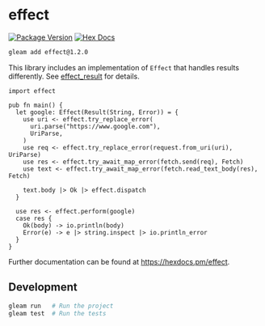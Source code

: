 # effect

[![Package Version](https://img.shields.io/hexpm/v/effect)](https://hex.pm/packages/effect)
[![Hex Docs](https://img.shields.io/badge/hex-docs-ffaff3)](https://hexdocs.pm/effect/)

```sh
gleam add effect@1.2.0
```

This library includes an implementation of `Effect` that handles results differently.
See [effect_result](src/effect_result/README.md) for details.

```gleam
import effect

pub fn main() {
  let google: Effect(Result(String, Error)) = {
    use uri <- effect.try_replace_error(
      uri.parse("https://www.google.com"),
      UriParse,
    )
    use req <- effect.try_replace_error(request.from_uri(uri), UriParse)
    use res <- effect.try_await_map_error(fetch.send(req), Fetch)
    use text <- effect.try_await_map_error(fetch.read_text_body(res), Fetch)

    text.body |> Ok |> effect.dispatch
  }

  use res <- effect.perform(google)
  case res {
    Ok(body) -> io.println(body)
    Error(e) -> e |> string.inspect |> io.println_error
  }
}
```

Further documentation can be found at <https://hexdocs.pm/effect>.

## Development

```sh
gleam run   # Run the project
gleam test  # Run the tests
```
